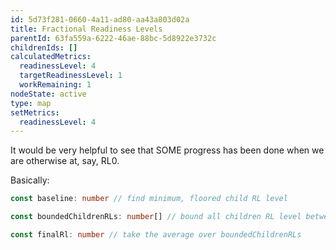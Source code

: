 ```yaml
---
id: 5d73f281-0660-4a11-ad80-aa43a803d02a
title: Fractional Readiness Levels
parentId: 63fa559a-6222-46ae-88bc-5d8922e3732c
childrenIds: []
calculatedMetrics:
  readinessLevel: 4
  targetReadinessLevel: 1
  workRemaining: 1
nodeState: active
type: map
setMetrics:
  readinessLevel: 4
---
```

It would be very helpful to see that SOME progress has been done when we are otherwise at, say, RL0. 

Basically:

```typescript
const baseline: number // find minimum, floored child RL level

const boundedChildrenRLs: number[] // bound all children RL level between [baseline, baseline + 1]

const finalRl: number // take the average over boundedChildrenRLs
```